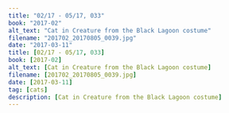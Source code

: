 ```yaml
---
title: "02/17 - 05/17, 033"
book: "2017-02"
alt_text: "Cat in Creature from the Black Lagoon costume"
filename: "201702_20170805_0039.jpg"
date: "2017-03-11"
title: [02/17 - 05/17, 033]
book: [2017-02]
alt_text: [Cat in Creature from the Black Lagoon costume]
filename: [201702_20170805_0039.jpg]
date: [2017-03-11]
tag: [cats]
description: [Cat in Creature from the Black Lagoon costume]
---
```

